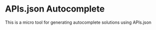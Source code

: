 # APIs.json Autocomplete
This is a micro tool for generating autocomplete solutions using APIs.json
